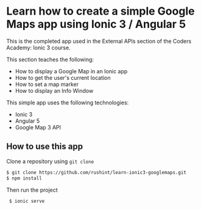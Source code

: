 # Learn how to create a simple Google Maps app using Ionic 3 / Angular 5

This is the completed app used in the External APIs section of the Coders Academy: Ionic 3 course.

This section teaches the following:
- How to display a Google Map in an Ionic app
- How to get the user's current location
- How to set a map marker
- How to display an Info Window

This simple app uses the following technologies:
- Ionic 3
- Angular 5
- Google Map 3 API

## How to use this app

Clone a repository using `git clone `

```bash
$ git clone https://github.com/rushint/learn-ionic3-googlemaps.git
$ npm install
```

Then run the project

```bash
 $ ionic serve
```
